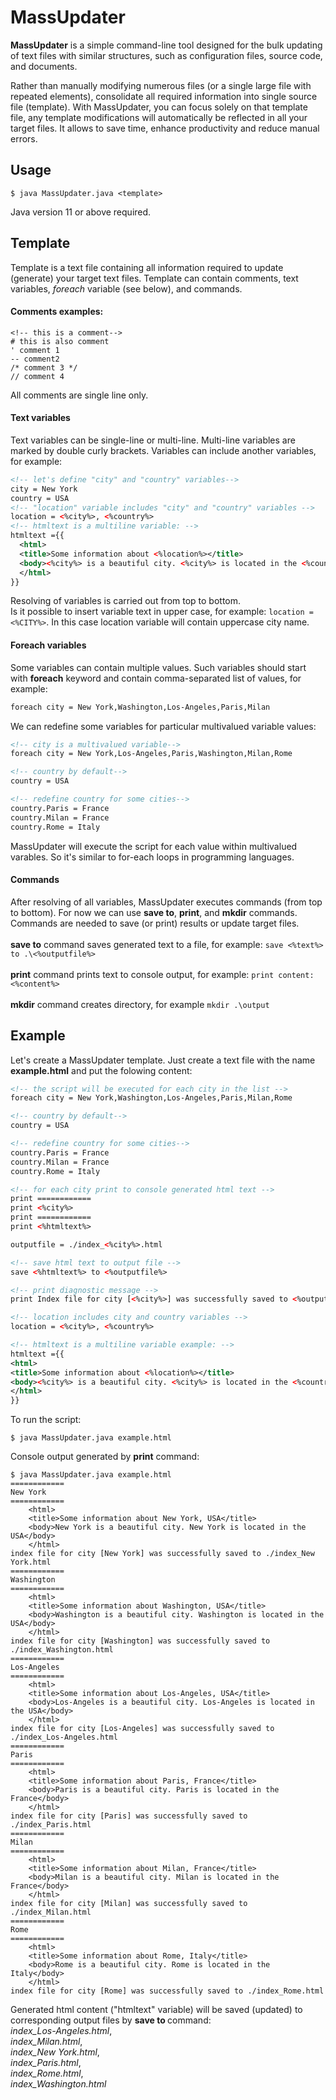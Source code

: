 # MassUpdater

<p><b>MassUpdater</b> is a simple command-line tool designed for the bulk updating of text files with similar structures, such as configuration files, source code, and documents.</P> 
<p>Rather than manually modifying numerous files (or a single large file with repeated elements), consolidate all required information into single source file (template). With MassUpdater, you can focus solely on that template file, any template modifications will automatically be reflected in all your target files. It allows to save time, enhance productivity and reduce manual errors.</p>

## Usage
```console
$ java MassUpdater.java <template>
```
Java version 11 or above required.

## Template

Template is a text file containing all information required to update (generate) your target text files. Template can contain comments, text variables, <i>foreach</i> variable (see below), and commands. 

#### Comments examples: 
```
<!-- this is a comment-->
# this is also comment
' comment 1
-- comment2
/* comment 3 */
// comment 4
```
All comments are single line only.

#### Text variables
Text variables can be single-line or multi-line. Multi-line variables are marked by double curly brackets. Variables can include another variables, for example: 

```xml
<!-- let's define "city" and "country" variables-->
city = New York
country = USA
<!-- "location" variable includes "city" and "country" variables -->
location = <%city%>, <%country%>
<!-- htmltext is a multiline variable: -->
htmltext ={{
  <html>
  <title>Some information about <%location%></title>
  <body><%city%> is a beautiful city. <%city%> is located in the <%country%></body>
  </html>
}}
```
Resolving of variables is carried out from top to bottom.<br>
Is it possible to insert variable text in upper case, for example:
``` location = <%CITY%> ```. In this case location variable will contain uppercase city name.


#### Foreach variables

Some variables can contain multiple values. Such variables should start with <b>foreach</b> keyword and contain comma-separated list of values, for example:
```xml
foreach city = New York,Washington,Los-Angeles,Paris,Milan
```
We can redefine some variables for particular multivalued variable values:
```xml
<!-- city is a multivalued variable-->
foreach city = New York,Los-Angeles,Paris,Washington,Milan,Rome

<!-- country by default-->
country = USA

<!-- redefine country for some cities-->
country.Paris = France
country.Milan = France
country.Rome = Italy
```
MassUpdater will execute the script for each value within multivalued varables. So it's similar to for-each loops in programming languages.

#### Commands
After resolving of all variables, MassUpdater executes commands (from top to bottom). For now we can use <b>save to</b>, <b>print</b>, and <b>mkdir</b> commands. Commands are needed to save (or print) results or update target files.<br><br>
<b>save to</b> command saves generated text to a file, for example: ```save <%text%> to .\<%outputfile%>```<br><br>
<b>print</b> command prints text to console output, for example: ```print content: <%content%>```<br><br>
<b>mkdir</b> command creates directory, for example ```mkdir .\output```<br>

## Example

Let's create a MassUpdater template. Just create a text file with the name <b>example.html</b> and put the folowing content: 
```xml
<!-- the script will be executed for each city in the list -->
foreach city = New York,Washington,Los-Angeles,Paris,Milan,Rome

<!-- country by default-->
country = USA

<!-- redefine country for some cities-->
country.Paris = France
country.Milan = France
country.Rome = Italy

<!-- for each city print to console generated html text -->
print ============
print <%city%>
print ============
print <%htmltext%>

outputfile = ./index_<%city%>.html

<!-- save html text to output file -->
save <%htmltext%> to <%outputfile%>

<!-- print diagnostic message -->
print Index file for city [<%city%>] was successfully saved to <%outputfile%>

<!-- location includes city and country variables -->
location = <%city%>, <%country%>

<!-- htmltext is a multiline variable example: -->
htmltext ={{
<html>
<title>Some information about <%location%></title>
<body><%city%> is a beautiful city. <%city%> is located in the <%country%></body>
</html>
}}
```
To run the script:
```console
$ java MassUpdater.java example.html
```

Console output generated by <b>print</b> command:
```console
$ java MassUpdater.java example.html
============
New York
============
    <html>
    <title>Some information about New York, USA</title>
    <body>New York is a beautiful city. New York is located in the USA</body>
    </html>
index file for city [New York] was successfully saved to ./index_New York.html
============
Washington
============
    <html>
    <title>Some information about Washington, USA</title>
    <body>Washington is a beautiful city. Washington is located in the USA</body>
    </html>
index file for city [Washington] was successfully saved to ./index_Washington.html
============
Los-Angeles
============
    <html>
    <title>Some information about Los-Angeles, USA</title>
    <body>Los-Angeles is a beautiful city. Los-Angeles is located in the USA</body>
    </html>
index file for city [Los-Angeles] was successfully saved to ./index_Los-Angeles.html
============
Paris
============
    <html>
    <title>Some information about Paris, France</title>
    <body>Paris is a beautiful city. Paris is located in the France</body>
    </html>
index file for city [Paris] was successfully saved to ./index_Paris.html
============
Milan
============
    <html>
    <title>Some information about Milan, France</title>
    <body>Milan is a beautiful city. Milan is located in the France</body>
    </html>
index file for city [Milan] was successfully saved to ./index_Milan.html
============
Rome
============
    <html>
    <title>Some information about Rome, Italy</title>
    <body>Rome is a beautiful city. Rome is located in the Italy</body>
    </html>
index file for city [Rome] was successfully saved to ./index_Rome.html

```

Generated html content ("htmltext" variable) will be saved (updated) to corresponding output files by <b>save to </b>command: <br>
<i>index_Los-Angeles.html</i>,<br> 
<i>index_Milan.html</i>, <br>
<i>index_New York.html</i>, <br>
<i>index_Paris.html</i>, <br>
<i>index_Rome.html</i>, <br>
<i>index_Washington.html</i><br>
<br>




